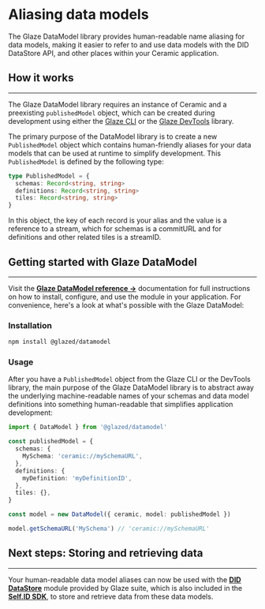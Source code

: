 # **Aliasing data models**

The Glaze DataModel library provides human-readable name aliasing for data models, making it easier to refer to and use data models with the DID DataStore API, and other places within your Ceramic application.

## **How it works**

---

The Glaze DataModel library requires an instance of Ceramic and a preexisting `publishedModel` object, which can be created during development using either the [Glaze CLI]() or the [Glaze DevTools]() library.

The primary purpose of the DataModel library is to create a new `PublishedModel` object which contains human-friendly aliases for your data models that can be used at runtime to simplify development. This `PublishedModel` is defined by the following type:

```ts
type PublishedModel = {
  schemas: Record<string, string>
  definitions: Record<string, string>
  tiles: Record<string, string>
}
```

In this object, the key of each record is your alias and the value is a reference to a stream, which for schemas is a commitURL and for definitions and other related tiles is a streamID.


## **Getting started with Glaze DataModel**

---

Visit the [**Glaze DataModel reference →**](../../reference/glaze/classes/datamodel.DataModel.md) documentation for full instructions on how to install, configure, and use the module in your application. For convenience, here's a look at what's possible with the Glaze DataModel:


### **Installation**

```sh
npm install @glazed/datamodel
```

### **Usage**

After you have a `PublishedModel` object from the Glaze CLI or the DevTools library, the main purpose of the Glaze DataModel library is to abstract away the underlying machine-readable names of your schemas and data model definitions into something human-readable that simplifies application development:

```ts
import { DataModel } from '@glazed/datamodel'

const publishedModel = {
  schemas: {
    MySchema: 'ceramic://mySchemaURL',
  },
  definitions: {
    myDefinition: 'myDefinitionID',
  },
  tiles: {},
}

const model = new DataModel({ ceramic, model: publishedModel })

model.getSchemaURL('MySchema') // 'ceramic://mySchemaURL'
```

## **Next steps: Storing and retrieving data**

---

Your human-readable data model aliases can now be used with the [**DID DataStore**]() module provided by Glaze suite, which is also included in the [**Self.ID SDK**](), to store and retrieve data from these data models.